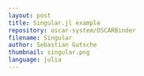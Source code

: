 ```yaml
---
layout: post
title: Singular.jl example
repository: oscar-system/OSCARBinder
filename: Singular
author: Sebastian Gutsche
thumbnail: singular.png
language: julia
---
```

